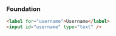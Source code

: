 ### Foundation

```html
<label for="username">Username</label>
<input id="username" type="text" />
```
